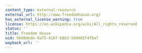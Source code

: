 ```yaml
---
content_type: external-resource
external_url: http://www.freedomhouse.org/
has_external_license_warning: true
license: https://en.wikipedia.org/wiki/All_rights_reserved
status: ''
title: Freedom House
uid: bb88dede-9a75-416f-b8b3-5dd465f4f6a7
wayback_url: ''
---
```

